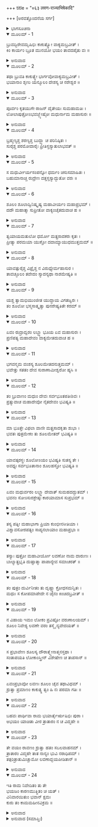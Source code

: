 +++
title = "०६३ लवण-राज्याभिषेकादि"

+++
[ಅರವತ್ತೊಂದನೆಯ ಸರ್ಗ]



<details><summary>ಭಾಗಸೂಚನಾ</summary>

ಚ್ಯವನರು ಮಧುವಿಗೆ ಹಾಗೂ ಲವಣಾಸುರರಿಗೆ ಈಶ್ವರನಿಂದ ಪ್ರಾಪ್ತವಾದ ವರದಾನವನ್ನು ತಿಳಿಸಿ, ಅವರ ಅತ್ಯಾಚಾರವನ್ನು ವರ್ಣಿಸಿ, ಅವರ ಪೀಡೆಯನ್ನು ತಿಳಿಸಿ, ಅದರಿಂದ ತಮ್ಮನ್ನು ರಕ್ಷಿಸಬೇಕೆಂದು ಶ್ರೀರಾಮನಲ್ಲಿ ಪ್ರಾರ್ಥಿಸಿದುದು
</details>

<details open><summary>ಮೂಲಮ್ - 1</summary>

ಬ್ರುವದ್ಭಿರೇವಮೃಷಿಭಿಃ ಕಾಕುತ್ಸ್ಥೋ ವಾಕ್ಯಮಬ್ರವೀತ್ ।  
ಕಿಂ ಕಾರ್ಯಂ ಬ್ರೂತ ಮುನಯೋ ಭಯಂ ತಾವದಪೈತು ವಃ ॥
</details>

<details><summary>ಅನುವಾದ</summary>

ಹೀಗೆ ಹೇಳುತ್ತಿರುವ ಋಷಿಗಳಿಂದ ಪ್ರೇರಿತನಾಗಿ ಶ್ರೀರಾಮನು ಹೇಳಿದನು - ಮಹರ್ಷಿಗಳೇ! ಹೇಳಿ, ನಿಮ್ಮ ಯಾವ ಕಾರ್ಯವನ್ನು ನಾನು ಸಿದ್ಧಗೊಳಿಸಬೇಕು? ನಿಮ್ಮ ಭಯ ಈಗಲೇ ದೂರವಾಗಬೇಕು.॥1॥
</details>

<details open><summary>ಮೂಲಮ್ - 2</summary>

ತಥಾ ಬ್ರುವತಿ ಕಾಕುತ್ಸ್ಥೇ ಭಾರ್ಗವೋವಾಕ್ಯಮಬ್ರವೀತ್ ।  
ಭಯಾನಾಂ ಶೃಣು ಯನ್ಮೂಲಂ ದೇಶಸ್ಯ ಚ ನರೇಶ್ವರ ॥
</details>

<details><summary>ಅನುವಾದ</summary>

ಶ್ರೀರಘು ನಾಥನು ಹೀಗೆ ಹೇಳಿದಾಗ ಭೃಗುಪುತ್ರ ಚ್ಯವನರು ಹೇಳಿದರು - ನರೇಶ್ವರ ! ಇಡೀ ದೇಶದ ಮೇಲೆ ಹಾಗೂ ನಮ್ಮ ಮೇಲೆ ಪ್ರಾಪ್ತವಾದ ಮಹಾಭಯದ ಮೂಲ ಕಾರಣವನ್ನು ಕೇಳು.॥2॥
</details>

<details open><summary>ಮೂಲಮ್ - 3</summary>

ಪೂರ್ವಂ ಕೃತಯುಗೇ ರಾಜನ್ ದೈತೇಯಃ ಸುಮಹಾಮತಿಃ ।  
ಲೋಲಾಪುತ್ರೋಽಭವಜ್ಜ್ಯೇಷ್ಠೋ ಮಧುರ್ನಾಮ ಮಹಾಸುರಃ ॥
</details>

<details><summary>ಅನುವಾದ</summary>

ರಾಜನೇ! ಹಿಂದೆ ಕೃತಯುಗದಲ್ಲಿ ಒಬ್ಬ ದೊಡ್ಡ ಬುದ್ಧಿವಂತ ದೈತ್ಯನಿದ್ದನು. ಅವನು ಲೋಲಾನ ಜ್ಯೇಷ್ಠಪುತ್ರನಾಗಿದ್ದನು. ಆ ಮಹಾ ಅಸುರನ ಹೆಸರು ಮಧು ಎಂದಿತ್ತು.॥3॥
</details>

<details open><summary>ಮೂಲಮ್ - 4</summary>

ಬ್ರಹ್ಮಣ್ಯಶ್ಚ ಶರಣ್ಯಶ್ಚ ಬುದ್ಧ್ಯಾ ಚ ಪರಿನಿಷ್ಠಿತಃ ।  
ಸುರೈಶ್ಚ ಪರಮೋದಾರೈಃ ಪ್ರೀತಿಸ್ತಸ್ಯಾತುಲಾಭವತ್ ॥
</details>

<details><summary>ಅನುವಾದ</summary>

ಅವನು ಬಹಳ ಬ್ರಾಹ್ಮಣಭಕ್ತ ಮತ್ತು ಶರಣಾಗತ ವತ್ಸಲನಾಗಿದ್ದನು. ಅವನ ಬುದ್ಧಿಯು ಸುಸ್ಥಿರವಾಗಿತ್ತು. ಅತ್ಯಂತ ಉದಾರ ಸ್ವಭಾವವುಳ್ಳ ದೇವತೆಗಳೊಂದಿಗೂ ಅವನಿಗೆ ಗಾಢವಾದ ಮೈತ್ರಿ ಇತ್ತು. ಅದರಲ್ಲಿ ಅವನಿಗೆ ತುಲನೆಯೇ ಇರಲಿಲ್ಲ.॥4॥
</details>

<details open><summary>ಮೂಲಮ್ - 5</summary>

ಸ ಮಧುರ್ವೀರ್ಯಸಂಪನ್ನೋ ಧರ್ಮಂ ಚಸುಸಮಾಹಿತಃ ।  
ಬಹುಮಾನಾಚ್ಚ ರುದ್ರೇಣ ದತ್ತಸ್ತಸ್ಯಾದ್ಭುತೋ ವರಃ ॥
</details>

<details><summary>ಅನುವಾದ</summary>

ಮಧು ಬಲ ವಿಕ್ರಮಗಳಿಂದ ಸಂಪನ್ನನಾಗಿದ್ದು, ಏಕಾಗ್ರಚಿತ್ತನಾಗಿ ಧರ್ಮಾನುಷ್ಠಾನದಲ್ಲಿ ತೊಡಗಿದ್ದನು. ಅವನು ಭಗವಾನ್ ಶಿವನ ಆರಾಧನೆ ಮಾಡಿ, ಅವನಿಂದ ಅದ್ಭುತ ವರವನ್ನು ಪಡೆದಿದ್ದನು.॥5॥
</details>

<details open><summary>ಮೂಲಮ್ - 6</summary>

ಶೂಲಂ ಶೂಲಾದ್ವಿನಿಷ್ಕೃಷ್ಯ ಮಹಾವೀರ್ಯಂ ಮಹಾಪ್ರಭಮ್ ।  
ದದೌ ಮಹಾತ್ಮಾ ಸುಪ್ರೀತೋ ವಾಕ್ಯಂಚೈತದುವಾಚ ಹ ॥
</details>

<details><summary>ಅನುವಾದ</summary>

ಮಹಾತ್ಮಾ ಭಗವಾನ್ ಶಿವನು ಅತ್ಯಂತ ಪ್ರಸನ್ನನಾಗಿ ತನ್ನ ಶೂಲದಿಂದ ಒಂದು ಹೊಳೆಯುವ ಪರಮಶಕ್ತಿಶಾಲಿ ಶೂಲವನ್ನು ಪ್ರಕಟಿಸಿ ಮಧುವಿಗೆ ಕೊಟ್ಟು ಹೇಳಿದನು.॥6॥
</details>

<details open><summary>ಮೂಲಮ್ - 7</summary>

ತ್ವಯಾಯಮತುಲೋ ಧರ್ಮೋ ಮತ್ಪ್ರಸಾದಕರಃ ಕೃತಃ ।  
ಪ್ರೀತ್ಯಾ ಪರಮಯಾ ಯುಕ್ತೋ ದದಾಮ್ಯಾಯುಧಮುತ್ತಮಮ್ ॥
</details>

<details><summary>ಅನುವಾದ</summary>

ನೀನು ಅನುಪಮ ಧರ್ಮವನ್ನಾಚರಿಸಿ ನನ್ನನ್ನು ಪ್ರಸನ್ನಗೊಳಿಸಿರುವೆ; ಆದ್ದರಿಂದ ನಾನು ಸಂತೋಷದಿಂದ ನಿನಗೆ ಈ ಉತ್ತಮ ಆಯುಧವನ್ನು ಕೊಡುತ್ತಿದ್ದೇನೆ.॥7॥
</details>

<details open><summary>ಮೂಲಮ್ - 8</summary>

ಯಾವತ್ಸುರೈಶ್ಚ ವಿಪ್ರೈಶ್ಚ ನ ವಿರುಧ್ಯೇರ್ಮಹಾಸುರ ।  
ತಾವಚ್ಛೂಲಂ ತವೇದಂ ಸ್ಯಾದನ್ಯಥಾ ನಾಶಮೇಷ್ಯತಿ ॥
</details>

<details><summary>ಅನುವಾದ</summary>

ಮಹಾ ಅಸುರನೇ! ನೀನು ಬ್ರಾಹ್ಮಣರಿಗೆ ಮತ್ತು ದೇವತೆಗಳಿಗೆ ವಿರೋಧ ಮಾಡುವುದಿಲ್ಲವೋ ಅಲ್ಲಿಯವರೆಗೆ ಈ ಶೂಲ ನಿನ್ನ ಬಳಿ ಇರುವುದು. ಇಲ್ಲದಿದ್ದರೆ ಅದೃಶ್ಯವಾಗಬಹುದು.॥8॥
</details>

<details open><summary>ಮೂಲಮ್ - 9</summary>

ಯಶ್ಚ ತ್ವಾಮಭಿಯುಂಜೀತ ಯುದ್ಧಾಯ ವಿಗತಜ್ವರಃ ।  
ತಂ ಶೂಲೋ ಭಸ್ಮಸಾತ್ಕೃತ್ವಾ ಪುನರೇಷ್ಯತಿತೇ ಕರಮ್ ॥
</details>

<details><summary>ಅನುವಾದ</summary>

ನಿಃಶಂಕನಾಗಿ ನಿನ್ನ ಮುಂದೆ ಯುದ್ಧಕ್ಕೆ ಬರುವ ಪುರುಷನನ್ನು ಭಸ್ಮಗೊಳಿಸಿ ಪುನಃ ನಿನ್ನ ಕೈಗೆ ಬರುವುದು ಈ ಶೂಲವು.॥9॥
</details>

<details open><summary>ಮೂಲಮ್ - 10</summary>

ಏವಂ ರುದ್ರಾದ್ವರಂ ಲಬ್ಧ್ವಾ ಭೂಯ ಏವ ಮಹಾಸುರಃ ।  
ಪ್ರಣಿಪತ್ಯ ಮಹಾದೇವಂ ವಾಕ್ಯಮೇತದುವಾಚ ಹ ॥
</details>

<details><summary>ಅನುವಾದ</summary>

ಭಗವಾನ್ ರುದ್ರನಿಂದ ಇಂತಹ ವರವನ್ನು ಪಡೆದ ಆ ಮಹಾಅಸುರನು ಮಹಾದೇವನಿಗೆ ವಂದಿಸಿ ಮತ್ತೆ ಹೀಗೆ ಹೇಳಿದನು.॥10॥
</details>

<details open><summary>ಮೂಲಮ್ - 11</summary>

ಭಗವನ್ಮಮ ವಂಶಸ್ಯ ಶೂಲಮೇತದನುತ್ತಮಮ್ ।  
ಭವೇತ್ತು ಸತತಂ ದೇವ ಸುರಾಣಾಮೀಶ್ವರೋ ಹ್ಯಸಿ ॥
</details>

<details><summary>ಅನುವಾದ</summary>

ಭಗವನ್ ದೇವಾಧಿದೇವನೇ! ನೀನು ಸಮಸ್ತ ದೇವತೆಗಳ ಒಡೆಯನಾಗಿರುವೆ, ಆದ್ದರಿಂದ ಈ ಪರಮಶೂಲವು ನನ್ನ ವಂಶಜರಲ್ಲಿಯೂ ಸದಾ ಇರಬೇಕೆಂದು ಪ್ರಾರ್ಥಿಸುತ್ತಿದ್ದೇನೆ.॥11॥
</details>

<details open><summary>ಮೂಲಮ್ - 12</summary>

ತಂ ಬ್ರುವಾಣಂ ಮಧುಂ ದೇವಃ ಸರ್ವಭೂತಪತಿಃಶಿವಃ ।  
ಪ್ರತ್ಯುವಾಚ ಮಹಾದೇವೋ ನೈತದೇವಂ ಭವಿಷ್ಯತಿ ॥
</details>

<details><summary>ಅನುವಾದ</summary>

ಹೀಗೆ ಹೇಳಿದ ಆ ಮಧುವಿನಲ್ಲಿ ಸಮಸ್ತ ಪ್ರಾಣಿಗಳ ಅಧಿಪತಿ ಮಹಾದೇವ ಭಗವಾನ್ ಶಿವನು ಹೀಗೆ ಹೇಳಿದನು - ಹೀಗಾಗಲಾರದು.॥12॥
</details>

<details open><summary>ಮೂಲಮ್ - 13</summary>

ಮಾ ಭೂತ್ತೇ ವಿಫಲಾ ವಾಣೀ ಮತ್ಪ್ರಸಾದಕೃತಾ ಶುಭಾ ।  
ಭವತಃ ಪುತ್ರಮೇಕಂ ತು ಶೂಲಮೇತದ್ ಭವಿಷ್ಯತಿ ॥
</details>

<details><summary>ಅನುವಾದ</summary>

ಆದರೆ ಪ್ರಸನ್ನನಾಗಿ ನಾನು ಹೇಳಿದ ಶುಭವಾಣಿ ನಿಷ್ಫಲವಾಗಲಾರದು; ಅದಕ್ಕಾಗಿ ವರವನ್ನು ಕೊಡುತ್ತೇನೆ - ನಿನ್ನ ಒಬ್ಬ ಪುತ್ರನ ಬಳಿ ಈ ಶೂಲ ಇರುವುದು.॥13॥
</details>

<details open><summary>ಮೂಲಮ್ - 14</summary>

ಯಾವತ್ಕರಸ್ಥಃ ಶೂಲೋಽಯಂ ಭವಿಷ್ಯತಿ ಸುತಸ್ಯ ತೇ ।  
ಅವಧ್ಯಃ ಸರ್ವಭೂತಾನಾಂ ಶೂಲಹಸ್ತೋ ಭವಿಷ್ಯತಿ ॥
</details>

<details><summary>ಅನುವಾದ</summary>

ಈ ಶೂಲವು ನಿನ್ನ ಪುತ್ರನ ಕೈಯಲ್ಲಿ ಇರುವತನಕ ಅವನು ಸಮಸ್ತ ಪ್ರಾಣಿಗಳಿಗೆ ಅವಧ್ಯನಾಗಿ ಇರುವನು.॥14॥
</details>

<details open><summary>ಮೂಲಮ್ - 15</summary>

ಏವಂ ಮಧುರ್ವರಂ ಲಬ್ಧ್ವಾ ದೇವಾತ್ ಸುಮಹದದ್ಭುತಮ್ ।  
ಭವನಂ ಸೋಽಸುರಶ್ರೇಷ್ಠಃ ಕಾರಯಾಮಾಸ ಸುಪ್ರಭಮ್ ॥
</details>

<details><summary>ಅನುವಾದ</summary>

ಮಹಾದೇವನಿಂದ ಇಂತಹ ಅತ್ಯಂತ ಅದ್ಭುತ ವರವನ್ನು ಪಡೆದ ಅಸುರಶ್ರೇಷ್ಠ ಮಧುವು ಒಂದು ಸುಂದರವಾದ, ಅತ್ಯಂತ ಪ್ರಕಾಶಮಾನ ಭವನವನ್ನು ನಿರ್ಮಿಸಿದ್ದನು.॥15॥
</details>

<details open><summary>ಮೂಲಮ್ - 16</summary>

ತಸ್ಯ ಪತ್ನೀ ಮಹಾಭಾಗಾ ಪ್ರಿಯಾ ಕುಂಭೀನಸೀತಿಯಾ ।  
ವಿಶ್ವಾವಸೋರಪತ್ಯಂ ಸಾಪ್ಯನಲಾಯಾಂ ಮಹಾಪ್ರಭಾ ॥
</details>

<details><summary>ಅನುವಾದ</summary>

ಅವನ ಪ್ರಿಯಪತ್ನಿ ವಿಶ್ವಾವಸುವಿನ ಪುತ್ರೀ ಮಹಾಭಾಗಾ ಕುಂಭೀನಸಿಯಾಗಿದ್ದಳು. ಅವಳು ಅನಲೆಯಲ್ಲಿ ಹುಟ್ಟಿದ್ದಳು, ಕುಂಭೀನಸಿಯು ಅತ್ಯಂತ ಕಾಂತಿಮತಿಯಾಗಿದ್ದಳು.॥16॥
</details>

<details open><summary>ಮೂಲಮ್ - 17</summary>

ತಸ್ಯಾಃ ಪುತ್ರೋ ಮಹಾವೀರ್ಯೋ ಲವಣೋ ನಾಮ ದಾರುಣಃ ।  
ಬಾಲ್ಯಾತ್ಪ್ರಭೃತಿ ದುಷ್ಟಾತ್ಮಾ ಪಾಪಾನ್ಯೇವ ಸಮಾಚರತ್ ॥
</details>

<details><summary>ಅನುವಾದ</summary>

ಅವಳ ಪುತ್ರ ಮಹಾಪರಾಕ್ರಮಿ ಲವಣಾಸುರನಾಗಿದ್ದನು. ಅವನ ಸ್ವಭಾವ ತುಂಬಾ ಭಯಂಕರವಾಗಿತ್ತು. ಆ ದುಷ್ಟಾತ್ಮಾ ಬಾಲ್ಯದಿಂದಲೇ ಕೇವಲ ಪಾಪಾಚರಣದಲ್ಲಿ ಪ್ರವೃತ್ತನಾಗಿದ್ದನು.॥17॥
</details>

<details open><summary>ಮೂಲಮ್ - 18</summary>

ತಂ ಪುತ್ರಂ ದುರ್ವಿನೀತಂ ತು ದೃಷ್ಟ್ವಾ ಕ್ರೋಧಸಮನ್ವಿತಃ ।  
ಮಧುಃ ಸ ಕೋಪಮಾಪೇದೇ ನ ಚೈನಂ ಕಿಂಚಿದಬ್ರವೀತ್ ॥
</details>

<details><summary>ಅನುವಾದ</summary>

ತನ್ನ ಪುತ್ರನು ಉದ್ಧಟನಾದುದನ್ನು ನೋಡಿ ಮಧುವು ಕ್ರೋಧದಿಂದ ಉರಿಯುತ್ತಾ ಇದ್ದನು. ಮಗನ ದುಷ್ಟತೆಯನ್ನು ನೋಡಿ ಅವನಿಗೆ ಬಹಳ ಶೋಕವಾಯಿತು, ಆದರೂ ಅವನು ಇವನಲ್ಲಿ ಏನೂ ಹೇಳಲಿಲ್ಲ.॥18॥
</details>

<details open><summary>ಮೂಲಮ್ - 19</summary>

ನ ವಿಹಾಯ ಇಮಂ ಲೋಕಂ ಪ್ರವಿಷ್ಟೋ ವರುಣಾಲಯಮ್ ।  
ಶೂಲಂ ನಿವೇಶ್ಯ ಲವಣೇ ವರಂ ತಸ್ಮೈ ನ್ಯವೇದಯತ್ ॥
</details>

<details><summary>ಅನುವಾದ</summary>

ಕೊನೆಗೆ ಅವನು ಆ ದೇಶವನ್ನೇ ಬಿಟ್ಟು ಸಮುದ್ರದಲ್ಲಿ ವಾಸಿಸತೊಡಗಿದನು. ಹೋಗುವಾಗ ಅವನು ಆ ಶೂಲವನ್ನು ಮಗನಿಗೆ ಕೊಟ್ಟು, ವರದ ವೃತ್ತಾಂತವನ್ನು ತಿಳಿಸಿದನು.॥19॥
</details>

<details open><summary>ಮೂಲಮ್ - 20</summary>

ಸ ಪ್ರಭಾವೇಣ ಶೂಲಸ್ಯ ದೌರಾತ್ಮ್ಯೇನಾತ್ಮನಸ್ತಥಾ ।  
ಸಂತಾಪಯತಿ ಲೋಕಾಂಸ್ತ್ರೀನ್ ವಿಶೇಷೇಣ ಚ ತಾಪಸಾನ್ ॥
</details>

<details><summary>ಅನುವಾದ</summary>

ಈಗ ಆ ದುಷ್ಟನು ಶೂಲದ ಪ್ರಭಾವದಿಂದ ಹಾಗೂ ತನ್ನ ದುಷ್ಟತೆಯಿಂದ ಮೂರು ಲೋಕಗಳಲ್ಲಿ, ವಿಶೇಷವಾಗಿ ತಪಸ್ವೀ ಮುನಿಗಳನ್ನು ಪೀಡಿಸತೊಡಗಿದನು.॥20॥
</details>

<details open><summary>ಮೂಲಮ್ - 21</summary>

ಏವಂಪ್ರಭಾವೋ ಲವಣಃ ಶೂಲಂ ಚೈವ ತಥಾವಿಧಮ್ ।  
ಶ್ರುತ್ವಾ ಪ್ರಮಾಣಂ ಕಾಕುತ್ಸ್ಥ ತ್ವಂ ಹಿ ನಃ ಪರಮಾ ಗತಿಃ ॥
</details>

<details><summary>ಅನುವಾದ</summary>

ಆ ಲವಣಾಸುರನಲ್ಲಿ ಅಂತಹ ಪ್ರಭಾವ ಮತ್ತು ಅವನ ಬಳಿ ಅಂತಹ ಶಕ್ತಿಶಾಲೀ ಶೂಲವೂ ಇದೆ. ರಘುನಂದನ! ಇದೆಲ್ಲವನ್ನು ಕೇಳಿ ಯಥೋಚಿತ ಕಾರ್ಯ ಮಾಡಲು ನೀನೇ ನಮಗೆ ಪರಮಗತಿಯಾಗಿರುವೆ.॥21॥
</details>

<details open><summary>ಮೂಲಮ್ - 22</summary>

ಬಹವಃ ಪಾರ್ಥಿವಾ ರಾಮ ಭಯಾರ್ತೈರ್ಋಷಿಭಿಃ ಪುರಾ ।  
ಅಭಯಂ ಯಾಚಿತಾ ವೀರ ತ್ರಾತಾರಂ ನ ಚ ವಿದ್ಮಹೇ ॥
</details>

<details><summary>ಅನುವಾದ</summary>

ಶ್ರೀರಾಮ! ಇಂದಿನಿಂದ ಮೊದಲು ಭಯಗೊಂಡ ಋಷಿಗಳು ಅನೇಕ ರಾಜರ ಬಳಿಗೆ ಹೋಗಿ ಅಭಯದ ಭಿಕ್ಷೆ ಬೇಡಿದ್ದರು. ಆದರೂ ವೀರ ರಾಘವ! ಇಷ್ಟವರೆಗೆ ಯಾರೂ ರಕ್ಷಕರು ಸಿಗಲಿಲ್ಲ.॥22॥
</details>

<details open><summary>ಮೂಲಮ್ - 23</summary>

ತೇ ವಯಂ ರಾವಣಂ ಶ್ರುತ್ವಾ ಹತಂ ಸಬಲವಾಹನಮ್ ।  
ತ್ರಾತಾರಂ ವಿದ್ಮಹೇ ತಾತ ನಾನ್ಯಂ ಭುವಿ ನರಾಧಿಪಮ್ ।  
ತತ್ಪರಿತ್ರಾತುಮಿಚ್ಚಾಮೋ ಲವಣಾದ್ಭಯಪೀಡಿತಾನ್ ॥
</details>

<details><summary>ಅನುವಾದ</summary>

ಅಯ್ಯಾ! ನೀನು ಸೈನ್ಯ, ವಾಹನಗಳೊಂದಿಗೆ ರಾವಣನನ್ನು ಸಂಹಾರ ಮಾಡಿರುವೆ ಎಂದು ನಾವು ಕೇಳಿದ್ದೇವೆ. ಅದಕ್ಕಾಗಿ ನಾವು ನೀನೇ ರಕ್ಷಣೆ ಮಾಡಲು ಸಮರ್ಥನೆಂದು ತಿಳಿಯುತ್ತೇವೆ. ಭೂತಳದಲ್ಲಿ ನೀನಲ್ಲದೆ ಬೇರೆ ಯಾವ ರಾಜನು ಇಲ್ಲ. ಆದ್ದರಿಂದ ನೀನು ಭಯಪೀಡಿತರಾದ ಮಹರ್ಷಿಗಳನ್ನು ಲವಣಾಸುರನಿಂದ ರಕ್ಷಿಸಬೇಕೆಂದು ಬಯಸುತ್ತಿದ್ದೇವೆ.॥23॥
</details>

<details open><summary>ಮೂಲಮ್ - 24</summary>

ಇತಿ ರಾಮ ನಿವೇದಿತಂ ತು ತೇ  
ಭಯಜಂ ಕಾರಣಮುತ್ಥಿತಂ ಚ ಯತ್ ।  
ವಿನಿವಾರಯಿತುಂ ಭವಾನ್ ಕ್ಷಮಃ  
ಕುರು ತಂ ಕಾಮಮಹೀನವಿಕ್ರಮ ॥
</details>

<details><summary>ಅನುವಾದ</summary>

ಬಲ-ವಿಕ್ರಮ ಸಂಪನ್ನ ಶ್ರೀರಾಮ! ಹೀಗೆ ನಮ್ಮ ಮುಂದೆ ಉಪಸ್ಥಿತವಾದ ಭಯದ ಕಾರಣವನ್ನು ನಿನ್ನ ಮುಂದೆ ನಿವೇದಿಸಿಕೊಂಡಿದ್ದೇವೆ. ನೀನು ಅದನ್ನು ದೂರ ಮಾಡಲು ಸಮರ್ಥನಾಗಿರುವೆ. ಆದ್ದರಿಂದ ನಮ್ಮ ಅಭಿಲಾಷೆ ಪೂರ್ಣಗೊಳಿಸು.॥24॥
</details>

<details><summary>ಅನುವಾದ (ಸಮಾಪ್ತಿಃ)</summary>

ಶ್ರೀವಾಲ್ಮೀಕಿ ವಿರಚಿತ ಆರ್ಷರಾಮಾಯಣ ಆದಿಕಾವ್ಯದ ಉತ್ತರ ಕಾಂಡದಲ್ಲಿ ಅರವತ್ತೊಂದನೆಯ ಸರ್ಗ ಪೂರ್ಣವಾಯಿತು. ॥61॥
</details>
